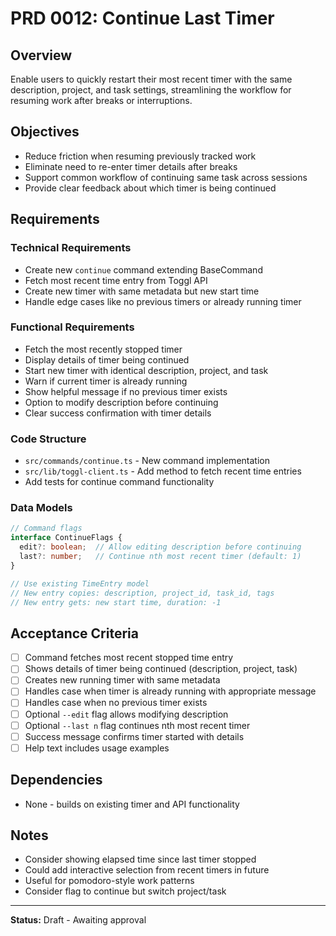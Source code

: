 # PRD 0012: Continue Last Timer

## Overview
Enable users to quickly restart their most recent timer with the same description, project, and task settings, streamlining the workflow for resuming work after breaks or interruptions.

## Objectives
- Reduce friction when resuming previously tracked work
- Eliminate need to re-enter timer details after breaks
- Support common workflow of continuing same task across sessions
- Provide clear feedback about which timer is being continued

## Requirements

### Technical Requirements
- Create new `continue` command extending BaseCommand
- Fetch most recent time entry from Toggl API
- Create new timer with same metadata but new start time
- Handle edge cases like no previous timers or already running timer

### Functional Requirements
- Fetch the most recently stopped timer
- Display details of timer being continued
- Start new timer with identical description, project, and task
- Warn if current timer is already running
- Show helpful message if no previous timer exists
- Option to modify description before continuing
- Clear success confirmation with timer details

### Code Structure
- `src/commands/continue.ts` - New command implementation
- `src/lib/toggl-client.ts` - Add method to fetch recent time entries
- Add tests for continue command functionality

### Data Models
```typescript
// Command flags
interface ContinueFlags {
  edit?: boolean;  // Allow editing description before continuing
  last?: number;   // Continue nth most recent timer (default: 1)
}

// Use existing TimeEntry model
// New entry copies: description, project_id, task_id, tags
// New entry gets: new start time, duration: -1
```

## Acceptance Criteria
- [ ] Command fetches most recent stopped time entry
- [ ] Shows details of timer being continued (description, project, task)
- [ ] Creates new running timer with same metadata
- [ ] Handles case when timer is already running with appropriate message
- [ ] Handles case when no previous timer exists
- [ ] Optional `--edit` flag allows modifying description
- [ ] Optional `--last n` flag continues nth most recent timer
- [ ] Success message confirms timer started with details
- [ ] Help text includes usage examples

## Dependencies
- None - builds on existing timer and API functionality

## Notes
- Consider showing elapsed time since last timer stopped
- Could add interactive selection from recent timers in future
- Useful for pomodoro-style work patterns
- Consider flag to continue but switch project/task

---

**Status:** Draft - Awaiting approval